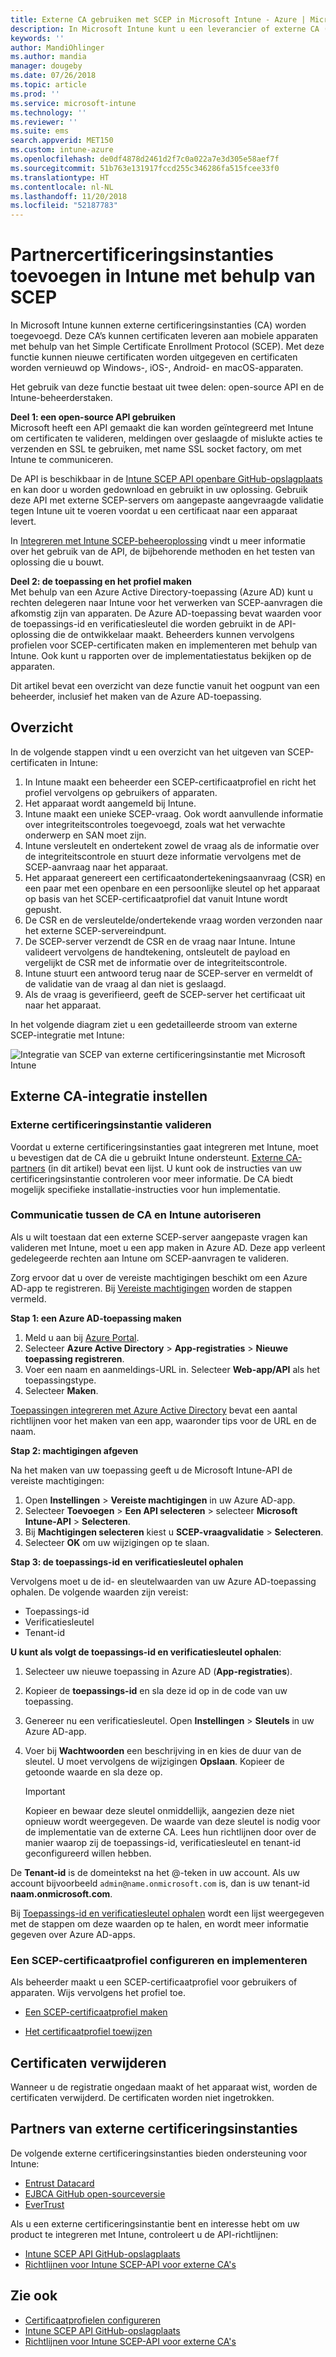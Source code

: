 ```yaml
---
title: Externe CA gebruiken met SCEP in Microsoft Intune - Azure | Microsoft Docs
description: In Microsoft Intune kunt u een leverancier of externe CA (certificeringsinstantie) toevoegen om certificaten uit te geven voor mobiele apparaten met het SCEP-protocol. In dit overzicht geeft een Azure Active Directory-toepassing (Azure AD) Microsoft Intune machtigingen om certificaten te valideren. Gebruik vervolgens de toepassings-id, verificatiesleutel en tenant-id van de AAD-toepassing in de installatie van uw SCEP-server om certificaten uit te geven.
keywords: ''
author: MandiOhlinger
ms.author: mandia
manager: dougeby
ms.date: 07/26/2018
ms.topic: article
ms.prod: ''
ms.service: microsoft-intune
ms.technology: ''
ms.reviewer: ''
ms.suite: ems
search.appverid: MET150
ms.custom: intune-azure
ms.openlocfilehash: de0df4878d2461d2f7c0a022a7e3d305e58aef7f
ms.sourcegitcommit: 51b763e131917fccd255c346286fa515fcee33f0
ms.translationtype: HT
ms.contentlocale: nl-NL
ms.lasthandoff: 11/20/2018
ms.locfileid: "52187783"
---
```

# <a name="add-partner-certification-authority-in-intune-using-scep"></a>Partnercertificeringsinstanties toevoegen in Intune met behulp van SCEP

In Microsoft Intune kunnen externe certificeringsinstanties (CA) worden toegevoegd. Deze CA’s kunnen certificaten leveren aan mobiele apparaten met behulp van het Simple Certificate Enrollment Protocol (SCEP). Met deze functie kunnen nieuwe certificaten worden uitgegeven en certificaten worden vernieuwd op Windows-, iOS-, Android- en macOS-apparaten.

Het gebruik van deze functie bestaat uit twee delen: open-source API en de Intune-beheerderstaken.

**Deel 1: een open-source API gebruiken**  
Microsoft heeft een API gemaakt die kan worden geïntegreerd met Intune om certificaten te valideren, meldingen over geslaagde of mislukte acties te verzenden en SSL te gebruiken, met name SSL socket factory, om met Intune te communiceren.

De API is beschikbaar in de [Intune SCEP API openbare GitHub-opslagplaats](http://github.com/Microsoft/Intune-Resource-Access/tree/develop/src/CsrValidation) en kan door u worden gedownload en gebruikt in uw oplossing. Gebruik deze API met externe SCEP-servers om aangepaste aangevraagde validatie tegen Intune uit te voeren voordat u een certificaat naar een apparaat levert.

In [Integreren met Intune SCEP-beheeroplossing](scep-libraries-apis.md) vindt u meer informatie over het gebruik van de API, de bijbehorende methoden en het testen van oplossing die u bouwt.

**Deel 2: de toepassing en het profiel maken**  
Met behulp van een Azure Active Directory-toepassing (Azure AD) kunt u rechten delegeren naar Intune voor het verwerken van SCEP-aanvragen die afkomstig zijn van apparaten. De Azure AD-toepassing bevat waarden voor de toepassings-id en verificatiesleutel die worden gebruikt in de API-oplossing die de ontwikkelaar maakt. Beheerders kunnen vervolgens profielen voor SCEP-certificaten maken en implementeren met behulp van Intune. Ook kunt u rapporten over de implementatiestatus bekijken op de apparaten.

Dit artikel bevat een overzicht van deze functie vanuit het oogpunt van een beheerder, inclusief het maken van de Azure AD-toepassing.

## <a name="overview"></a>Overzicht

In de volgende stappen vindt u een overzicht van het uitgeven van SCEP-certificaten in Intune:

1. In Intune maakt een beheerder een SCEP-certificaatprofiel en richt het profiel vervolgens op gebruikers of apparaten.
2. Het apparaat wordt aangemeld bij Intune.
3. Intune maakt een unieke SCEP-vraag. Ook wordt aanvullende informatie over integriteitscontroles toegevoegd, zoals wat het verwachte onderwerp en SAN moet zijn.
4. Intune versleutelt en ondertekent zowel de vraag als de informatie over de integriteitscontrole en stuurt deze informatie vervolgens met de SCEP-aanvraag naar het apparaat.
5. Het apparaat genereert een certificaatondertekeningsaanvraag (CSR) en een paar met een openbare en een persoonlijke sleutel op het apparaat op basis van het SCEP-certificaatprofiel dat vanuit Intune wordt gepusht.
6. De CSR en de versleutelde/ondertekende vraag worden verzonden naar het externe SCEP-servereindpunt.
7. De SCEP-server verzendt de CSR en de vraag naar Intune. Intune valideert vervolgens de handtekening, ontsleutelt de payload en vergelijkt de CSR met de informatie over de integriteitscontrole.
8. Intune stuurt een antwoord terug naar de SCEP-server en vermeldt of de validatie van de vraag al dan niet is geslaagd.  
9. Als de vraag is geverifieerd, geeft de SCEP-server het certificaat uit naar het apparaat.

In het volgende diagram ziet u een gedetailleerde stroom van externe SCEP-integratie met Intune:

![Integratie van SCEP van externe certificeringsinstantie met Microsoft Intune](./media/scep-certificate-vendor-integration.png)

## <a name="set-up-third-party-ca-integration"></a>Externe CA-integratie instellen

### <a name="validate-third-party-certification-authority"></a>Externe certificeringsinstantie valideren

Voordat u externe certificeringsinstanties gaat integreren met Intune, moet u bevestigen dat de CA die u gebruikt Intune ondersteunt. [Externe CA-partners](#third-party-certification-authority-partners) (in dit artikel) bevat een lijst. U kunt ook de instructies van uw certificeringsinstantie controleren voor meer informatie. De CA biedt mogelijk specifieke installatie-instructies voor hun implementatie.

### <a name="authorize-communication-between-ca-and-intune"></a>Communicatie tussen de CA en Intune autoriseren

Als u wilt toestaan dat een externe SCEP-server aangepaste vragen kan valideren met Intune, moet u een app maken in Azure AD. Deze app verleent gedelegeerde rechten aan Intune om SCEP-aanvragen te valideren.

Zorg ervoor dat u over de vereiste machtigingen beschikt om een Azure AD-app te registreren. Bij [Vereiste machtigingen](https://docs.microsoft.com/azure/azure-resource-manager/resource-group-create-service-principal-portal#required-permissions) worden de stappen vermeld.

**Stap 1: een Azure AD-toepassing maken**

1. Meld u aan bij [Azure Portal](https://portal.azure.com).
2. Selecteer **Azure Active Directory** > **App-registraties** > **Nieuwe toepassing registreren**.
3. Voer een naam en aanmeldings-URL in. Selecteer **Web-app/API** als het toepassingstype.
4. Selecteer **Maken**.

[Toepassingen integreren met Azure Active Directory](https://docs.microsoft.com/azure/active-directory/develop/active-directory-integrating-applications) bevat een aantal richtlijnen voor het maken van een app, waaronder tips voor de URL en de naam.

**Stap 2: machtigingen afgeven**

Na het maken van uw toepassing geeft u de Microsoft Intune-API de vereiste machtigingen:

1. Open **Instellingen** > **Vereiste machtigingen** in uw Azure AD-app.  
2. Selecteer **Toevoegen** > **Een API selecteren** > selecteer **Microsoft Intune-API** > **Selecteren**.
3. Bij **Machtigingen selecteren** kiest u **SCEP-vraagvalidatie** > **Selecteren**.
4. Selecteer **OK** om uw wijzigingen op te slaan.

**Stap 3: de toepassings-id en verificatiesleutel ophalen**

Vervolgens moet u de id- en sleutelwaarden van uw Azure AD-toepassing ophalen. De volgende waarden zijn vereist:

- Toepassings-id
- Verificatiesleutel
- Tenant-id

**U kunt als volgt de toepassings-id en verificatiesleutel ophalen**:

1. Selecteer uw nieuwe toepassing in Azure AD (**App-registraties**).
2. Kopieer de **toepassings-id** en sla deze id op in de code van uw toepassing.
3. Genereer nu een verificatiesleutel. Open **Instellingen** > **Sleutels** in uw Azure AD-app.
4. Voer bij **Wachtwoorden** een beschrijving in en kies de duur van de sleutel. U moet vervolgens de wijzigingen **Opslaan**. Kopieer de getoonde waarde en sla deze op.

    > [!IMPORTANT]
    > Kopieer en bewaar deze sleutel onmiddellijk, aangezien deze niet opnieuw wordt weergegeven. De waarde van deze sleutel is nodig voor de implementatie van de externe CA. Lees hun richtlijnen door over de manier waarop zij de toepassings-id, verificatiesleutel en tenant-id geconfigureerd willen hebben.

De **Tenant-id** is de domeintekst na het @-teken in uw account. Als uw account bijvoorbeeld `admin@name.onmicrosoft.com` is, dan is uw tenant-id **naam.onmicrosoft.com**.

Bij [Toepassings-id en verificatiesleutel ophalen](https://docs.microsoft.com/azure/azure-resource-manager/resource-group-create-service-principal-portal#get-application-id-and-authentication-key) wordt een lijst weergegeven met de stappen om deze waarden op te halen, en wordt meer informatie gegeven over Azure AD-apps.

### <a name="configure-and-deploy-a-scep-certificate-profile"></a>Een SCEP-certificaatprofiel configureren en implementeren
Als beheerder maakt u een SCEP-certificaatprofiel voor gebruikers of apparaten. Wijs vervolgens het profiel toe.

- [Een SCEP-certificaatprofiel maken](certificates-scep-configure.md#create-a-scep-certificate-profile)

- [Het certificaatprofiel toewijzen](certificates-scep-configure.md#assign-the-certificate-profile)

## <a name="removing-certificates"></a>Certificaten verwijderen

Wanneer u de registratie ongedaan maakt of het apparaat wist, worden de certificaten verwijderd. De certificaten worden niet ingetrokken.

## <a name="third-party-certification-authority-partners"></a>Partners van externe certificeringsinstanties
De volgende externe certificeringsinstanties bieden ondersteuning voor Intune:

- [Entrust Datacard](http://www.entrustdatacard.com/resource-center/documents/documentation)
- [EJBCA GitHub open-sourceversie](https://github.com/agerbergt/intune-ejbca-connector)
- [EverTrust](https://evertrust.fr/en/products/)

Als u een externe certificeringsinstantie bent en interesse hebt om uw product te integreren met Intune, controleert u de API-richtlijnen:

- [Intune SCEP API GitHub-opslagplaats](http://github.com/Microsoft/Intune-Resource-Access/tree/develop/src/CsrValidation)
- [Richtlijnen voor Intune SCEP-API voor externe CA's ](scep-libraries-apis.md)

## <a name="see-also"></a>Zie ook

- [Certificaatprofielen configureren](certificates-scep-configure.md)
- [Intune SCEP API GitHub-opslagplaats](http://github.com/Microsoft/Intune-Resource-Access/tree/develop/src/CsrValidation)
- [Richtlijnen voor Intune SCEP-API voor externe CA's ](scep-libraries-apis.md)

